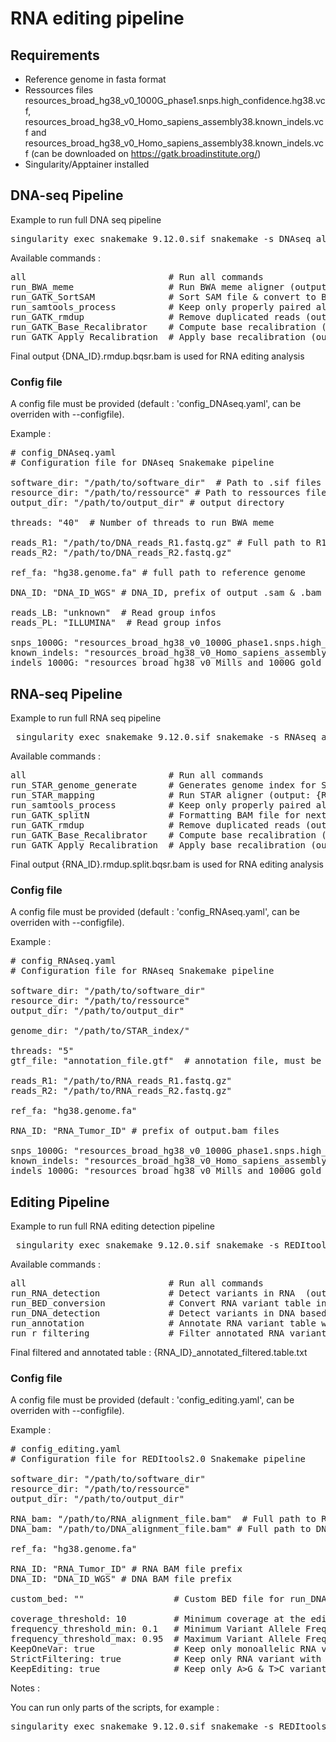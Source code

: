 # RNA editing pipeline


## Requirements 

- Reference genome in fasta format
- Ressources files resources_broad_hg38_v0_1000G_phase1.snps.high_confidence.hg38.vcf, resources_broad_hg38_v0_Homo_sapiens_assembly38.known_indels.vcf and resources_broad_hg38_v0_Homo_sapiens_assembly38.known_indels.vcf (can be downloaded on https://gatk.broadinstitute.org/)
- Singularity/Apptainer installed


## DNA-seq Pipeline 

Example to run full DNA seq pipeline

<pre>singularity exec snakemake_9.12.0.sif snakemake -s DNAseq_align_pipeline.sf --cores 4 all </pre>

Available commands : 

<pre>all                           # Run all commands
run_BWA_meme                  # Run BWA meme aligner (output : {DNA_ID}.sam)
run_GATK_SortSAM              # Sort SAM file & convert to BAM file (output : {DNA_ID}.sort.bam) 
run_samtools_process          # Keep only properly paired aligned reads with a MAPQ ≥ 20  (output : {DNA_ID}.processed.bam)
run_GATK_rmdup                # Remove duplicated reads (output : {DNA_ID}.rmdup.bam) 
run_GATK_Base_Recalibrator    # Compute base recalibration (output : {DNA_ID}_recal_data.table) 
run_GATK_Apply_Recalibration  # Apply base recalibration (output : {DNA_ID}.rmdup.bqsr.bam) 
</pre>

Final output {DNA_ID}.rmdup.bqsr.bam is used for RNA editing analysis 
 

### Config file 

A config file must be provided (default : 'config_DNAseq.yaml',  can be overriden with --configfile).

Example : 

<pre># config_DNAseq.yaml
# Configuration file for DNAseq Snakemake pipeline

software_dir: "/path/to/software_dir"  # Path to .sif files and Rscript 
resource_dir: "/path/to/ressource" # Path to ressources files (GATK ressources files)
output_dir: "/path/to/output_dir" # output directory 

threads: "40"  # Number of threads to run BWA meme

reads_R1: "/path/to/DNA_reads_R1.fastq.gz" # Full path to R1 & R2 fastq files
reads_R2: "/path/to/DNA_reads_R2.fastq.gz"

ref_fa: "hg38.genome.fa" # full path to reference genome 

DNA_ID: "DNA_ID_WGS" # DNA_ID, prefix of output .sam & .bam files

reads_LB: "unknown"  # Read group infos 
reads_PL: "ILLUMINA"  # Read group infos 

snps_1000G: "resources_broad_hg38_v0_1000G_phase1.snps.high_confidence.hg38.vcf"
known_indels: "resources_broad_hg38_v0_Homo_sapiens_assembly38.known_indels.vcf"
indels_1000G: "resources_broad_hg38_v0_Mills_and_1000G_gold_standard.indels.hg38.vcf"
</pre>


## RNA-seq Pipeline 

Example to run full RNA seq pipeline 

<pre> singularity exec snakemake_9.12.0.sif snakemake -s RNAseq_align_pipeline.sf --cores 4 all</pre>


Available commands : 

<pre>all                           # Run all commands
run_STAR_genome_generate      # Generates genome index for STAR 
run_STAR_mapping              # Run STAR aligner (output: {RNA_ID}Aligned.sortedByCoord.out.bam)
run_samtools_process          # Keep only properly paired aligned reads with a MAPQ ≥ 20 (output : {RNA_ID}.processed.bam") 
run_GATK_splitN               # Formatting BAM file for next processing steps (output : {RNA_ID}.split.bam")    
run_GATK_rmdup                # Remove duplicated reads (output : {RNA_ID}.rmdup.bam)
run_GATK_Base_Recalibrator    # Compute base recalibration (output : {RNA_ID}_recal_data.table")
run_GATK_Apply_Recalibration  # Apply base recalibration (output : {RNA_ID}.rmdup.split.bqsr.bam ) 
</pre>

Final output {RNA_ID}.rmdup.split.bqsr.bam is used for RNA editing analysis 

### Config file 

A config file must be provided (default : 'config_RNAseq.yaml',  can be overriden with --configfile).

Example : 

<pre># config_RNAseq.yaml
# Configuration file for RNAseq Snakemake pipeline

software_dir: "/path/to/software_dir"
resource_dir: "/path/to/ressource"
output_dir: "/path/to/output_dir"  

genome_dir: "/path/to/STAR_index/" 

threads: "5"
gtf_file: "annotation_file.gtf"  # annotation file, must be located in resource_dir 

reads_R1: "/path/to/RNA_reads_R1.fastq.gz"
reads_R2: "/path/to/RNA_reads_R2.fastq.gz"

ref_fa: "hg38.genome.fa"

RNA_ID: "RNA_Tumor_ID" # prefix of output.bam files

snps_1000G: "resources_broad_hg38_v0_1000G_phase1.snps.high_confidence.hg38.vcf"
known_indels: "resources_broad_hg38_v0_Homo_sapiens_assembly38.known_indels.vcf"
indels_1000G: "resources_broad_hg38_v0_Mills_and_1000G_gold_standard.indels.hg38.vcf"
</pre>  


## Editing Pipeline

Example to run full RNA editing detection pipeline 

<pre> singularity exec snakemake_9.12.0.sif snakemake -s REDItools2_pipeline.sf --cores 4 all</pre>

Available commands : 

<pre>all                           # Run all commands 
run_RNA_detection             # Detect variants in RNA  (output : {RNA_ID}.table.txt )
run_BED_conversion            # Convert RNA variant table in BED table for DNA variant detection  (output : {RNA_ID}.table.bed )
run_DNA_detection             # Detect variants in DNA based on RNA variant positions (output : {DNA_ID}.table.txt )
run_annotation                # Annotate RNA variant table with DNA variant table (output : {RNA_ID}_annotated.table.txt )   
run_r_filtering               # Filter annotated RNA variant table (output : {RNA_ID}_annotated_filtered.table.txt )
</pre>

Final filtered and annotated table : {RNA_ID}_annotated_filtered.table.txt

### Config file 

A config file must be provided (default : 'config_editing.yaml',  can be overriden with --configfile).

Example : 

<pre># config_editing.yaml
# Configuration file for REDItools2.0 Snakemake pipeline

software_dir: "/path/to/software_dir"
resource_dir: "/path/to/ressource"
output_dir: "/path/to/output_dir"

RNA_bam: "/path/to/RNA_alignment_file.bam"  # Full path to RNA BAM file
DNA_bam: "/path/to/DNA_alignment_file.bam" # Full path to DNA BAM file

ref_fa: "hg38.genome.fa"

RNA_ID: "RNA_Tumor_ID" # RNA BAM file prefix
DNA_ID: "DNA_ID_WGS" # DNA BAM file prefix

custom_bed: ""                 # Custom BED file for run_DNA_detection step (if not running run_BED_conversion step) 

coverage_threshold: 10         # Minimum coverage at the edited site
frequency_threshold_min: 0.1   # Minimum Variant Allele Frequency in RNA-seq
frequency_threshold_max: 0.95  # Maximum Variant Allele Frequency in RNA-seq
KeepOneVar: true               # Keep only monoallelic RNA variant (true or false)
StrictFiltering: true          # Keep only RNA variant with no change in DNA corresponding position  (true or false). If set to false, RNA variant will be kept if matching DNA position has either no variant or a variant other than A>G or T>C
KeepEditing: true              # Keep only A>G & T>C variants (true or false)
</pre>   


Notes : 

You can run only parts of the scripts, for example : 

<pre>singularity exec snakemake_9.12.0.sif snakemake -s REDItools2_pipeline.sf --cores 4 run_annotation run_r_filtering </pre>
